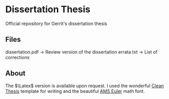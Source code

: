 # Dissertation Thesis
Official repository for Gerrit's dissertation thesis

## Files
dissertation.pdf -> Review version of the dissertation
errata.txt -> List of corrections


## About
The $\Latex$ version is available upon request. 
I used the wonderful [Clean Thesis](http://cleanthesis.der-ric.de/) template for writing and the beautiful [AMS Euler](https://de.wikipedia.org/wiki/AMS_Euler) math font. 

